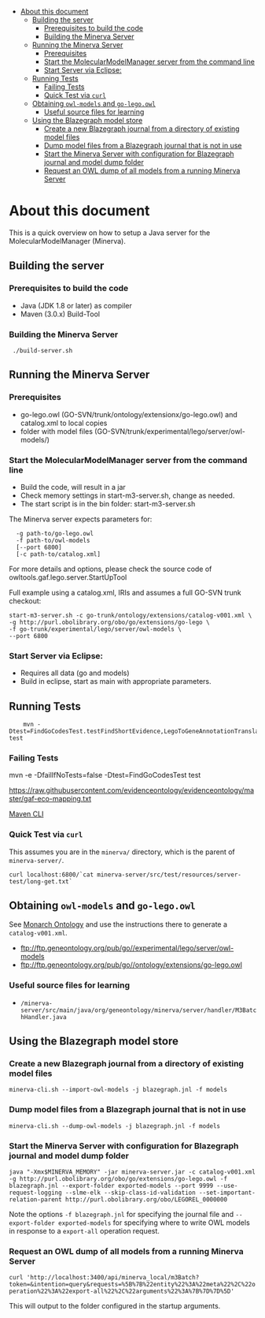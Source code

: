 <!-- MarkdownTOC -->

- [About this document](#about-this-document)
	- [Building the server](#building-the-server)
		- [Prerequisites to build the code](#prerequisites-to-build-the-code)
		- [Building the Minerva Server](#building-the-minerva-server)
	- [Running the Minerva Server](#running-the-minerva-server)
		- [Prerequisites](#prerequisites)
		- [Start the MolecularModelManager server from the command line](#start-the-molecularmodelmanager-server-from-the-command-line)
		- [Start Server via Eclipse:](#start-server-via-eclipse)
	- [Running Tests](#running-tests)
		- [Failing Tests](#failing-tests)
		- [Quick Test via `curl`](#quick-test-via-curl)
	- [Obtaining `owl-models` and `go-lego.owl`](#obtaining-owl-models-and-go-legoowl)
		- [Useful source files for learning](#useful-source-files-for-learning)
	- [Using the Blazegraph model store](#using-the-blazegraph-model-store)
		- [Create a new Blazegraph journal from a directory of existing model files](#create-a-new-blazegraph-journal-from-a-directory-of-existing-model-files)
		- [Dump model files from a Blazegraph journal that is not in use](#dump-model-files-from-a-blazegraph-journal-that-is-not-in-use)
		- [Start the Minerva Server with configuration for Blazegraph journal and model dump folder](#start-the-minerva-server-with-configuration-for-blazegraph-journal-and-model-dump-folder)
		- [Request an OWL dump of all models from a running Minerva Server](#request-an-owl-dump-of-all-models-from-a-running-minerva-server)

<!-- /MarkdownTOC -->

# About this document

This is a quick overview on how to setup a Java server for the MolecularModelManager (Minerva).

## Building the server

### Prerequisites to build the code

 * Java (JDK 1.8 or later) as compiler
 * Maven (3.0.x) Build-Tool

### Building the Minerva Server

```
 ./build-server.sh
```

## Running the Minerva Server

### Prerequisites

* go-lego.owl (GO-SVN/trunk/ontology/extensionx/go-lego.owl) and catalog.xml to local copies
* folder with model files (GO-SVN/trunk/experimental/lego/server/owl-models/)

### Start the MolecularModelManager server from the command line

* Build the code, will result in a jar
* Check memory settings in start-m3-server.sh, change as needed.
* The start script is in the bin folder: start-m3-server.sh

The Minerva server expects parameters for:

```
  -g path-to/go-lego.owl
  -f path-to/owl-models
  [--port 6800]
  [-c path-to/catalog.xml]
```

For more details and options, please check the source code of owltools.gaf.lego.server.StartUpTool

Full example using a catalog.xml, IRIs and assumes a full GO-SVN trunk checkout:

```
start-m3-server.sh -c go-trunk/ontology/extensions/catalog-v001.xml \
-g http://purl.obolibrary.org/obo/go/extensions/go-lego \
-f go-trunk/experimental/lego/server/owl-models \
--port 6800
```

### Start Server via Eclipse:

* Requires all data (go and models)
* Build in eclipse, start as main with appropriate parameters.


## Running Tests

```
	mvn -Dtest=FindGoCodesTest.testFindShortEvidence,LegoToGeneAnnotationTranslatorTest.testZfinExample test
```

### Failing Tests

mvn -e -DfailIfNoTests=false -Dtest=FindGoCodesTest test

https://raw.githubusercontent.com/evidenceontology/evidenceontology/master/gaf-eco-mapping.txt

[Maven CLI](http://maven.apache.org/ref/3.3.9/maven-embedder/cli.html)


### Quick Test via `curl`

This assumes you are in the `minerva/` directory, which is the parent of `minerva-server/`.

```
curl localhost:6800/`cat minerva-server/src/test/resources/server-test/long-get.txt`
```

## Obtaining `owl-models` and `go-lego.owl`

See [Monarch Ontology](https://github.com/monarch-initiative/monarch-ontology) and use the instructions there to generate a `catalog-v001.xml`.

- ftp://ftp.geneontology.org/pub/go//experimental/lego/server/owl-models
- ftp://ftp.geneontology.org/pub/go//ontology/extensions/go-lego.owl

### Useful source files for learning

- `/minerva-server/src/main/java/org/geneontology/minerva/server/handler/M3BatchHandler.java`


## Using the Blazegraph model store

### Create a new Blazegraph journal from a directory of existing model files

`minerva-cli.sh --import-owl-models -j blazegraph.jnl -f models`

### Dump model files from a Blazegraph journal that is not in use

`minerva-cli.sh --dump-owl-models -j blazegraph.jnl -f models`

### Start the Minerva Server with configuration for Blazegraph journal and model dump folder

`java "-Xmx$MINERVA_MEMORY" -jar minerva-server.jar -c catalog-v001.xml -g http://purl.obolibrary.org/obo/go/extensions/go-lego.owl -f blazegraph.jnl --export-folder exported-models --port 9999 --use-request-logging --slme-elk --skip-class-id-validation --set-important-relation-parent http://purl.obolibrary.org/obo/LEGOREL_0000000`

Note the options `-f blazegraph.jnl` for specifying the journal file and `--export-folder exported-models` for specifying where to write OWL models in response to a `export-all` operation request.

### Request an OWL dump of all models from a running Minerva Server

`curl 'http://localhost:3400/api/minerva_local/m3Batch?token=&intention=query&requests=%5B%7B%22entity%22%3A%22meta%22%2C%22operation%22%3A%22export-all%22%2C%22arguments%22%3A%7B%7D%7D%5D'`

This will output to the folder configured in the startup arguments.
